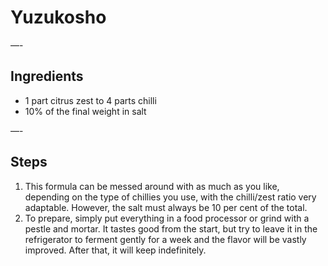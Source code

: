 # Yuzukosho

—-

## Ingredients

* 1 part citrus zest to 4 parts chilli
* 10% of the final weight in salt

—-

## Steps

1.  This formula can be messed around with as much as you like, depending on the type of chillies you use, with the chilli/zest ratio very adaptable. However, the salt must always be 10 per cent of the total.
2.  To prepare, simply put everything in a food processor or grind with a pestle and mortar. It tastes good from the start, but try to leave it in the refrigerator to ferment gently for a week and the flavor will be vastly improved. After that, it will keep indefinitely.